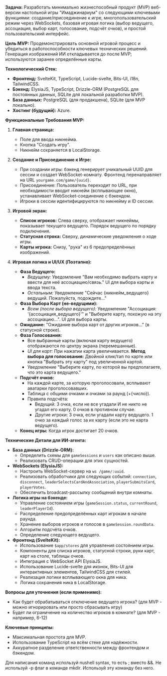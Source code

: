 **Задача:** Разработать минимально жизнеспособный продукт (MVP) веб-версии настольной игры "Имаджинариум" со следующими ключевыми функциями: создание/присоединение к игре, многопользовательский режим через WebSockets, базовая игровая логика (выбор ведущего, ассоциация, выбор карт, голосование, подсчёт очков), и простой пользовательский интерфейс.

**Цель MVP:** Продемонстрировать основной игровой процесс и убедиться в работоспособности ключевых технических решений. Генерация изображений ИИ откладывается до после MVP; используются заранее определённые карты.

**Технологический Стек:**

- **Фронтенд:** SvelteKit, TypeScript, Lucide-svelte, Bits-UI, i18n, TailwindCSS.
- **Бэкенд:** ElysiaJS, TypeScript, Drizzle-ORM (PostgreSQL для постоянных данных, SQLite для локальной разработки MVP).
- **База данных:** PostgreSQL (для продакшена), SQLite (для MVP локально).
- **Хостинг (будущий):** Azure.

**Функциональные Требования MVP:**

1.  **Главная страница:**

    - Поле для ввода никнейма.
    - Кнопка "Создать игру".
    - Никнейм сохраняется в LocalStorage.

2.  **Создание и Присоединение к Игре:**

    - При создании игры: бэкенд генерирует уникальный UUID для сессии и создает WebSocket-комнату. Фронтенд перенаправляет на URL `yourgame.com/game/{uuid}`.
    - Присоединение: Пользователь переходит по URL, при необходимости вводит никнейм (всплывающее окно), устанавливает WebSocket-соединение с бэкендом.
    - Игроки в сессии идентифицируются по никнейму и ID сессии.

3.  **Игровой экран:**

    - **Список игроков:** Слева сверху, отображает никнеймы, показывает текущего ведущего. Порядок ведущего по порядку подключения.
    - **Статусная строка:** Сверху, динамические уведомления о ходе игры.
    - **Карты игрока:** Снизу, "рука" из 6 предопределённых изображений.

4.  **Игровая логика и UI/UX (Поэтапно):**
    - **Фаза Ведущего:**
      - _Ведущему:_ Уведомление "Вам необходимо выбрать карту и ввести для неё ассоциацию/связь." UI для выбора карты и ввода текста.
      - _Остальным:_ Уведомление "Сейчас {никнейм_ведущего} ведущий. Пожалуйста, подождите..."
    - **Фаза Выбора Карт (не-ведущими):**
      - _Всем (после выбора ведущего):_ Уведомление "Ассоциация: '{ассоциация_ведущего}'" и "Выберите карту, похожую на эту ассоциацию...". UI для выбора карты.
    - **Ожидание:** "Ожидание выбора карт от других игроков..." (в статусной строке).
    - **Фаза Голосования:**
      - Все выбранные карты (включая карту ведущего) отображаются по центру экрана (перемешанные).
      - _UI для карт:_ При нажатии карта увеличивается. **Метод выбора для голосования:** Двойной клик/тап по карте или кнопка "Выбрать эту карту" под увеличенной картой.
      - Уведомление "Выберите карту, по которой вы предполагаете, что это карта ведущего."
    - **Подсчёт очков:**
      - На каждой карте, за которую проголосовали, всплывают аватарки проголосовавших.
      - Таблица с общими очками и очками за раунд (+{число}).
      - Правила подсчёта:
        - Ведущий: 3 очка, если не все угадали И не никто не угадал его карту. 0 очков в противном случае.
        - Другие игроки: 3 очка, если угадали карту ведущего. 1 очко за каждый голос за их карту (если это не карта ведущего).
    - **Конец игры:** Когда игрок достигает 20 очков.

**Технические Детали для ИИ-агента:**

- **База данных (Drizzle-ORM):**
  - Определить схемы для `gameSessions` и `users` как описано выше.
  - Реализовать CRUD-операции для этих сущностей.
- **WebSockets (ElysiaJS):**
  - Настроить WebSocket-сервер на `ws /game/:uuid`.
  - Реализовать обработчики для следующих событий: `connection`, `disconnect`, `leaderSelectsCardAndAssociation`, `playerSubmitsCard`, `playerVotes`.
  - Обеспечить broadcast-рассылку сообщений внутри комнаты.
- **Логика игры на бэкенде:**
  - Управление состоянием игры (`gameSession.status`, `currentRound`, `leaderPlayerId`).
  - Распределение предопределённых карт игрокам в начале раунда.
  - Хранение выборов игроков и голосов в `gameSession.roundData`.
  - Алгоритм подсчёта очков.
  - Определение следующего ведущего.
- **Фронтенд (SvelteKit):**
  - Использование `$app/stores` для управления состоянием игры.
  - Компоненты для списка игроков, статусной строки, руки карт, карт на столе, таблицы очков.
  - Интеграция с WebSocket API ElysiaJS.
  - Использование Lucide-svelte для иконок, Bits-UI для интерактивных элементов, TailwindCSS для стилей.
  - Реализация логики всплывающего окна для ника.
  - Логика сохранения ника в LocalStorage.

**Вопросы для уточнения (если применимо):**

- Как будет обрабатываться отключение ведущего игрока? (для MVP - можно игнорировать или просто сбрасывать игру)
- Будет ли ограничение на количество игроков в комнате? (для MVP - например, 6-12)

**Ключевые принципы:**

- Максимальная простота для MVP.
- Использование TypeScript на всём стеке для надёжности.
- Аккуратное разделение ответственности между фронтендом и бэкендом.

Для написания команд используй nushell syntax, то есть ; вместо &&.
Не используй -p флаг в команде mkdir. Используй эту команду без него.

